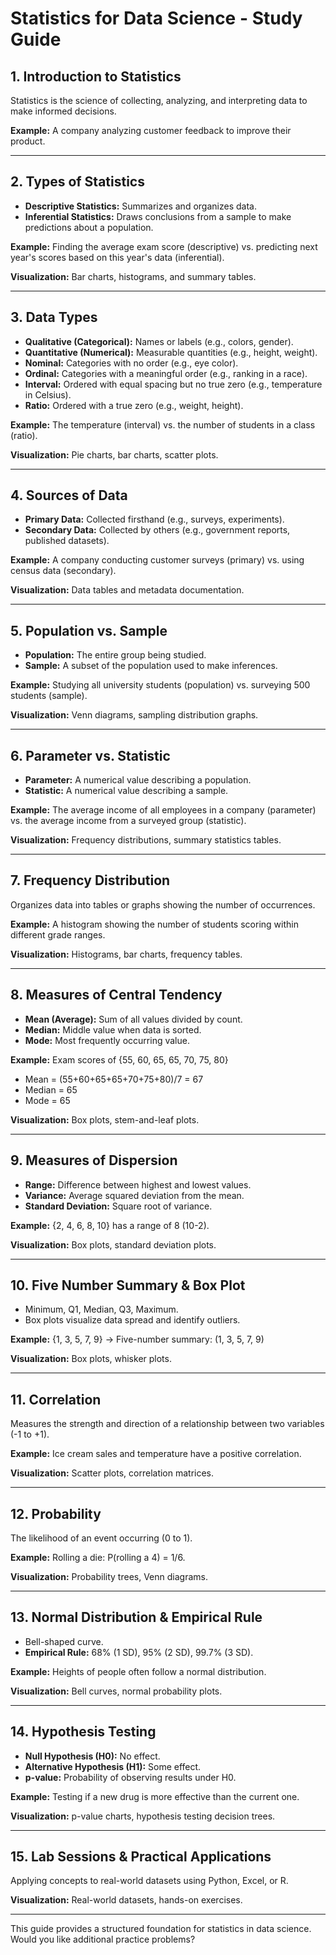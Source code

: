 # Statistics for Data Science - Study Guide

## 1. Introduction to Statistics

Statistics is the science of collecting, analyzing, and interpreting data to make informed decisions.

**Example:** A company analyzing customer feedback to improve their product.

---

## 2. Types of Statistics

- **Descriptive Statistics:** Summarizes and organizes data.
- **Inferential Statistics:** Draws conclusions from a sample to make predictions about a population.

**Example:** Finding the average exam score (descriptive) vs. predicting next year's scores based on this year's data (inferential).

**Visualization:** Bar charts, histograms, and summary tables.

---

## 3. Data Types

- **Qualitative (Categorical):** Names or labels (e.g., colors, gender).
- **Quantitative (Numerical):** Measurable quantities (e.g., height, weight).
- **Nominal:** Categories with no order (e.g., eye color).
- **Ordinal:** Categories with a meaningful order (e.g., ranking in a race).
- **Interval:** Ordered with equal spacing but no true zero (e.g., temperature in Celsius).
- **Ratio:** Ordered with a true zero (e.g., weight, height).

**Example:** The temperature (interval) vs. the number of students in a class (ratio).

**Visualization:** Pie charts, bar charts, scatter plots.

---

## 4. Sources of Data

- **Primary Data:** Collected firsthand (e.g., surveys, experiments).
- **Secondary Data:** Collected by others (e.g., government reports, published datasets).

**Example:** A company conducting customer surveys (primary) vs. using census data (secondary).

**Visualization:** Data tables and metadata documentation.

---

## 5. Population vs. Sample

- **Population:** The entire group being studied.
- **Sample:** A subset of the population used to make inferences.

**Example:** Studying all university students (population) vs. surveying 500 students (sample).

**Visualization:** Venn diagrams, sampling distribution graphs.

---

## 6. Parameter vs. Statistic

- **Parameter:** A numerical value describing a population.
- **Statistic:** A numerical value describing a sample.

**Example:** The average income of all employees in a company (parameter) vs. the average income from a surveyed group (statistic).

**Visualization:** Frequency distributions, summary statistics tables.

---

## 7. Frequency Distribution

Organizes data into tables or graphs showing the number of occurrences.

**Example:** A histogram showing the number of students scoring within different grade ranges.

**Visualization:** Histograms, bar charts, frequency tables.

---

## 8. Measures of Central Tendency

- **Mean (Average):** Sum of all values divided by count.
- **Median:** Middle value when data is sorted.
- **Mode:** Most frequently occurring value.

**Example:** Exam scores of {55, 60, 65, 65, 70, 75, 80}

- Mean = (55+60+65+65+70+75+80)/7 = 67
- Median = 65
- Mode = 65

**Visualization:** Box plots, stem-and-leaf plots.

---

## 9. Measures of Dispersion

- **Range:** Difference between highest and lowest values.
- **Variance:** Average squared deviation from the mean.
- **Standard Deviation:** Square root of variance.

**Example:** {2, 4, 6, 8, 10} has a range of 8 (10-2).

**Visualization:** Box plots, standard deviation plots.

---

## 10. Five Number Summary & Box Plot

- Minimum, Q1, Median, Q3, Maximum.
- Box plots visualize data spread and identify outliers.

**Example:** {1, 3, 5, 7, 9} → Five-number summary: (1, 3, 5, 7, 9)

**Visualization:** Box plots, whisker plots.

---

## 11. Correlation

Measures the strength and direction of a relationship between two variables (-1 to +1).

**Example:** Ice cream sales and temperature have a positive correlation.

**Visualization:** Scatter plots, correlation matrices.

---

## 12. Probability

The likelihood of an event occurring (0 to 1).

**Example:** Rolling a die: P(rolling a 4) = 1/6.

**Visualization:** Probability trees, Venn diagrams.

---

## 13. Normal Distribution & Empirical Rule

- Bell-shaped curve.
- **Empirical Rule:** 68% (1 SD), 95% (2 SD), 99.7% (3 SD).

**Example:** Heights of people often follow a normal distribution.

**Visualization:** Bell curves, normal probability plots.

---

## 14. Hypothesis Testing

- **Null Hypothesis (H0):** No effect.
- **Alternative Hypothesis (H1):** Some effect.
- **p-value:** Probability of observing results under H0.

**Example:** Testing if a new drug is more effective than the current one.

**Visualization:** p-value charts, hypothesis testing decision trees.

---

## 15. Lab Sessions & Practical Applications

Applying concepts to real-world datasets using Python, Excel, or R.

**Visualization:** Real-world datasets, hands-on exercises.

---

This guide provides a structured foundation for statistics in data science. Would you like additional practice problems?
